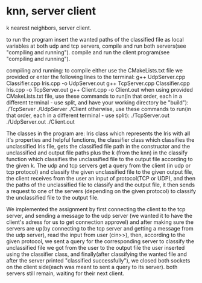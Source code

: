 # knn, server client
k nearest neighbors, server client.

to run the program insert the wanted paths of the classified file
as local variables at both udp and tcp servers, compile and run both servers(see "compiling and running").
compile and run the client program(see "compiling and running").

compiling and running: to compile either use the CMakeLists.txt file we provided or enter the following lines to the terminal:
g++ UdpServer.cpp Classifier.cpp Iris.cpp -o UdpServer.out
g++ TcpServer.cpp Classifier.cpp Iris.cpp -o TcpServer.out
g++ Client.cpp -o Client.out
when using provided CMakeLists.txt file, use these commands to run(in that order, each in a different terminal - use split, and have your working directory be "build"):
./TcpServer
./UdpServer
./Client
otherwise, use these commands to run(in that order, each in a different terminal - use split):
./TcpServer.out
./UdpServer.out
./Client.out

The classes in the program are: Iris class which represents the Iris with all it's properties
and helpful functions, the classifier class which classifies the unclassified Iris file, gets the classified file path in the constructor
and the unclassified and output file paths plus the k (from the knn) in the classify function which classifies the unclassified file
to the output file according to the given k.
The udp and tcp servers get a query from the client (in udp or tcp protocol) and classify the given unclassified file to the given output file,
the client receives from the user an input of protocol(TCP or UDP), and then the paths of the unclassified file to classify and the output file,
it then sends a request to one of the servers (depending on the given protocol) to classify the unclassified file to the output file.

We implemented the assignment by first connecting the client to the tcp server, and sending a message to the udp server (we wanted it to have the client's adress
for us to get connection approvel) and after making sure the servers are up(by connecting to the tcp server and getting a message from the udp server),
read the input from user (cin>>), then, according to the given protocol, we sent a query for the corresponding server
to classify the unclassified file we got from the user to the output file the user inserted using the classifier class,
and finally(after classifying the wanted file and after the server printed "classified successfully"),
we closed both sockets on the client side(each was meant to sent a query to its server).
both servers still remain, waiting for their next client.
